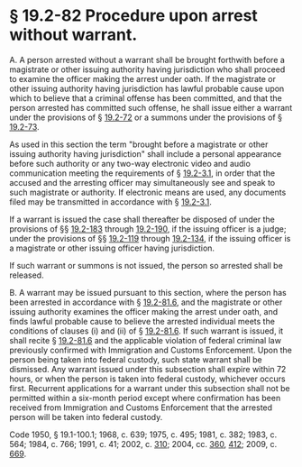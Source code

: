# § 19.2-82 Procedure upon arrest without warrant.

<p>A. A person arrested without a warrant shall be brought forthwith before a magistrate or other issuing authority having jurisdiction who shall proceed to examine the officer making the arrest under oath. If the magistrate or other issuing authority having jurisdiction has lawful probable cause upon which to believe that a criminal offense has been committed, and that the person arrested has committed such offense, he shall issue either a warrant under the provisions of § <a href='http://law.lis.virginia.gov/vacode/19.2-72/'>19.2-72</a> or a summons under the provisions of § <a href='http://law.lis.virginia.gov/vacode/19.2-73/'>19.2-73</a>.</p><p>As used in this section the term "brought before a magistrate or other issuing authority having jurisdiction" shall include a personal appearance before such authority or any two-way electronic video and audio communication meeting the requirements of § <a href='http://law.lis.virginia.gov/vacode/19.2-3.1/'>19.2-3.1</a>, in order that the accused and the arresting officer may simultaneously see and speak to such magistrate or authority. If electronic means are used, any documents filed may be transmitted in accordance with § <a href='http://law.lis.virginia.gov/vacode/19.2-3.1/'>19.2-3.1</a>.</p><p>If a warrant is issued the case shall thereafter be disposed of under the provisions of §§ <a href='http://law.lis.virginia.gov/vacode/19.2-183/'>19.2-183</a> through <a href='http://law.lis.virginia.gov/vacode/19.2-190/'>19.2-190</a>, if the issuing officer is a judge; under the provisions of §§ <a href='http://law.lis.virginia.gov/vacode/19.2-119/'>19.2-119</a> through <a href='http://law.lis.virginia.gov/vacode/19.2-134/'>19.2-134</a>, if the issuing officer is a magistrate or other issuing officer having jurisdiction.</p><p>If such warrant or summons is not issued, the person so arrested shall be released.</p><p>B. A warrant may be issued pursuant to this section, where the person has been arrested in accordance with § <a href='http://law.lis.virginia.gov/vacode/19.2-81.6/'>19.2-81.6</a>, and the magistrate or other issuing authority examines the officer making the arrest under oath, and finds lawful probable cause to believe the arrested individual meets the conditions of clauses (i) and (ii) of § <a href='http://law.lis.virginia.gov/vacode/19.2-81.6/'>19.2-81.6</a>. If such warrant is issued, it shall recite § <a href='http://law.lis.virginia.gov/vacode/19.2-81.6/'>19.2-81.6</a> and the applicable violation of federal criminal law previously confirmed with Immigration and Customs Enforcement. Upon the person being taken into federal custody, such state warrant shall be dismissed. Any warrant issued under this subsection shall expire within 72 hours, or when the person is taken into federal custody, whichever occurs first. Recurrent applications for a warrant under this subsection shall not be permitted within a six-month period except where confirmation has been received from Immigration and Customs Enforcement that the arrested person will be taken into federal custody.</p><p>Code 1950, § 19.1-100.1; 1968, c. 639; 1975, c. 495; 1981, c. 382; 1983, c. 564; 1984, c. 766; 1991, c. 41; 2002, c. <a href='http://lis.virginia.gov/cgi-bin/legp604.exe?021+ful+CHAP0310'>310</a>; 2004, cc. <a href='http://lis.virginia.gov/cgi-bin/legp604.exe?041+ful+CHAP0360'>360</a>, <a href='http://lis.virginia.gov/cgi-bin/legp604.exe?041+ful+CHAP0412'>412</a>; 2009, c. <a href='http://lis.virginia.gov/cgi-bin/legp604.exe?091+ful+CHAP0669'>669</a>.</p>